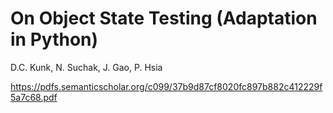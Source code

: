 # On Object State Testing (Adaptation in Python)
D.C. Kunk, N. Suchak, J. Gao, P. Hsia

https://pdfs.semanticscholar.org/c099/37b9d87cf8020fc897b882c412229f5a7c68.pdf
